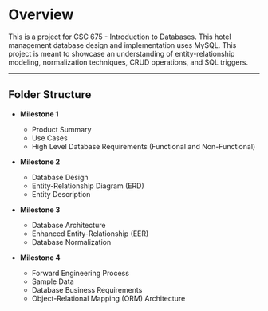 # Overview

This is a project for CSC 675 - Introduction to Databases. This hotel management database design and implementation uses MySQL. This project is meant to showcase an understanding of entity-relationship modeling, normalization techniques, CRUD operations, and SQL triggers.

---

## Folder Structure

- **Milestone 1**
  - Product Summary
  - Use Cases
  - High Level Database Requirements (Functional and Non-Functional)

- **Milestone 2**
  - Database Design
  - Entity-Relationship Diagram (ERD)
  - Entity Description

- **Milestone 3**
  - Database Architecture
  - Enhanced Entity-Relationship (EER)
  - Database Normalization

- **Milestone 4**
  - Forward Engineering Process
  - Sample Data
  - Database Business Requirements
  - Object-Relational Mapping (ORM) Architecture
